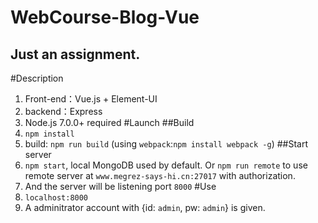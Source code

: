# WebCourse-Blog-Vue
Just an assignment.
---
#Description
1. Front-end：Vue.js + Element-UI
2. backend：Express
3. Node.js 7.0.0+ required
#Launch
##Build
1. `npm install`
2. build: `npm run build` (using `webpack`:`npm install webpack -g`)
##Start server
1. `npm start`, local MongoDB used by default. Or `npm run remote` to use remote server at `www.megrez-says-hi.cn:27017` with authorization.
2. And the server will be listening port `8000`
#Use
1. `localhost:8000`
2. A adminitrator account with {id: `admin`, pw: `admin`} is given.